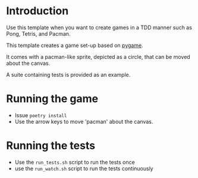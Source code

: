 # Introduction

Use this template when you want to create games in a TDD manner such as Pong, Tetris, and Pacman.

This template creates a game set-up based on [pygame](https://www.pygame.org/news).

It comes with a pacman-like sprite, depicted as a circle, that can be moved about the canvas.

A suite containing tests is provided as an example.

# Running the game

- Issue `poetry install`
- Use the arrow keys to move 'pacman' about the canvas.

# Running the tests

- Use the `run_tests.sh` script to run the tests once
- use the `run_watch.sh` script to run the tests continuously